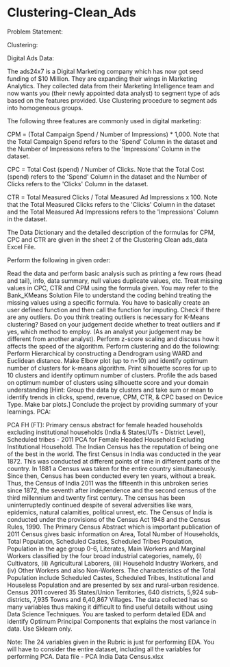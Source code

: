 # Clustering-Clean_Ads
Problem Statement:

Clustering:

Digital Ads Data:

The ads24x7 is a Digital Marketing company which has now got seed funding of $10 Million. They are expanding their wings in Marketing Analytics. They collected data from their Marketing Intelligence team and now wants you (their newly appointed data analyst) to segment type of ads based on the features provided. Use Clustering procedure to segment ads into homogeneous groups.

The following three features are commonly used in digital marketing:

CPM = (Total Campaign Spend / Number of Impressions) * 1,000. Note that the Total Campaign Spend refers to the 'Spend' Column in the dataset and the Number of Impressions refers to the 'Impressions' Column in the dataset. 

CPC = Total Cost (spend) / Number of Clicks.  Note that the Total Cost (spend) refers to the 'Spend' Column in the dataset and the Number of Clicks refers to the 'Clicks' Column in the dataset. 

CTR = Total Measured Clicks / Total Measured Ad Impressions x 100. Note that the Total Measured Clicks refers to the 'Clicks' Column in the dataset and the Total Measured Ad Impressions refers to the 'Impressions' Column in the dataset. 

The Data Dictionary and the detailed description of the formulas for CPM, CPC and CTR are given in the sheet 2 of the Clustering Clean ads_data Excel File. 

Perform the following in given order:

Read the data and perform basic analysis such as printing a few rows (head and tail), info, data summary, null values duplicate values, etc.
Treat missing values in CPC, CTR and CPM using the formula given. You may refer to the Bank_KMeans Solution File to understand the coding behind treating the missing values using a specific formula. You have to basically create an user defined function and then call the function for imputing. 
 Check if there are any outliers.
 Do you think treating outliers is necessary for K-Means clustering? Based on your judgement decide whether to treat outliers and if yes, which method to employ. (As an analyst your judgement may be different from another analyst).
Perform z-score scaling and discuss how it affects the speed of the algorithm.
Perform clustering and do the following:
Perform Hierarchical by constructing a Dendrogram using WARD and Euclidean distance.
Make Elbow plot (up to n=10) and identify optimum number of clusters for k-means algorithm.
Print silhouette scores for up to 10 clusters and identify optimum number of clusters.
Profile the ads based on optimum number of clusters using silhouette score and your domain understanding
[Hint: Group the data by clusters and take sum or mean to identify trends in clicks, spend, revenue, CPM, CTR, & CPC based on Device Type. Make bar plots.]
Conclude the project by providing summary of your learnings.
PCA:

PCA FH (FT): Primary census abstract for female headed households excluding institutional households (India & States/UTs - District Level), Scheduled tribes - 2011 PCA for Female Headed Household Excluding Institutional Household. The Indian Census has the reputation of being one of the best in the world. The first Census in India was conducted in the year 1872. This was conducted at different points of time in different parts of the country. In 1881 a Census was taken for the entire country simultaneously. Since then, Census has been conducted every ten years, without a break. Thus, the Census of India 2011 was the fifteenth in this unbroken series since 1872, the seventh after independence and the second census of the third millennium and twenty first century. The census has been uninterruptedly continued despite of several adversities like wars, epidemics, natural calamities, political unrest, etc. The Census of India is conducted under the provisions of the Census Act 1948 and the Census Rules, 1990. The Primary Census Abstract which is important publication of 2011 Census gives basic information on Area, Total Number of Households, Total Population, Scheduled Castes, Scheduled Tribes Population, Population in the age group 0-6, Literates, Main Workers and Marginal Workers classified by the four broad industrial categories, namely, (i) Cultivators, (ii) Agricultural Laborers, (iii) Household Industry Workers, and (iv) Other Workers and also Non-Workers. The characteristics of the Total Population include Scheduled Castes, Scheduled Tribes, Institutional and Houseless Population and are presented by sex and rural-urban residence. Census 2011 covered 35 States/Union Territories, 640 districts, 5,924 sub-districts, 7,935 Towns and 6,40,867 Villages.
The data collected has so many variables thus making it difficult to find useful details without using Data Science Techniques. You are tasked to perform detailed EDA and identify Optimum Principal Components that explains the most variance in data. Use Sklearn only.

Note: The 24 variables given in the Rubric is just for performing EDA. You will have to consider the entire dataset, including all the variables for performing PCA. 
Data file - PCA India Data Census.xlsx
